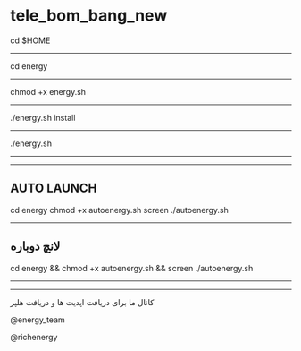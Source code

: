 # tele_bom_bang_new

cd $HOME
_________
cd energy
_________
chmod +x energy.sh
_________
./energy.sh install
_________
./energy.sh
________
*****************
AUTO LAUNCH
--------------
cd energy 
chmod +x autoenergy.sh 
screen ./autoenergy.sh
*****************
لانچ دوباره
--------------
cd energy && chmod +x autoenergy.sh && screen ./autoenergy.sh

*****************
--------------
کانال ما برای دریافت اپدیت ها و دریافت هلپر

@energy_team

@richenergy
